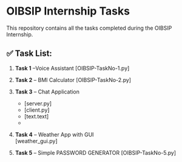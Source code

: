 # OIBSIP Internship Tasks

This repository contains all the tasks completed during the OIBSIP Internship.

## ✅ Task List:

1. **Task 1** –Voice Assistant
   [OIBSIP-TaskNo-1.py]
   
3. **Task 2** –  BMI Calculator
   [OIBSIP-TaskNo-2.py]
   
5. **Task 3** – Chat Application  
   - [server.py]
   - [client.py] 
   - [text.text]
   - 
6. **Task 4** – Weather App with GUI  
   [weather_gui.py]
   
8. **Task 5** – Simple PASSWORD GENERATOR
   [OIBSIP-TaskNo-5.py]

